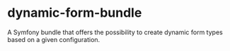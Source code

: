# dynamic-form-bundle
A Symfony bundle that offers the possibility to create dynamic form types based on a given configuration.
